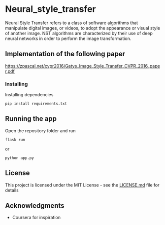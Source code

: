 # Neural_style_transfer

Neural Style Transfer refers to a class of software algorithms that manipulate digital images, or videos, to adopt the appearance or visual style of another image. NST algorithms are characterized by their use of deep neural networks in order to perform the image transformation.

## Implementation of the following paper
https://zpascal.net/cvpr2016/Gatys_Image_Style_Transfer_CVPR_2016_paper.pdf


### Installing


Installing dependencies
```
pip install requirements.txt
```



## Running the app

Open the repository folder and run
```
flask run
```
or 
```
python app.py
```






## License

This project is licensed under the MIT License - see the [LICENSE.md](LICENSE.md) file for details


## Acknowledgments

* Coursera for inspiration

